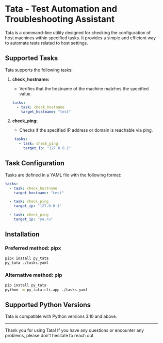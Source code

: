 # Tata - Test Automation and Troubleshooting Assistant

Tata is a command-line utility designed for checking the configuration of host machines within specified tasks. It provides a simple and efficient way to automate tests related to host settings.

## Supported Tasks

Tata supports the following tasks:

1. **check_hostname:**
   - Verifies that the hostname of the machine matches the specified value.
    ```yaml
    tasks:
      - task: check_hostname
        target_hostname: "test"
    ```

2. **check_ping:**
   - Checks if the specified IP address or domain is reachable via ping.
   ```yaml
    tasks:
      - task: check_ping
        target_ip: "127.0.0.1"
   ```

## Task Configuration

Tasks are defined in a YAML file with the following format:

```yaml
tasks:
  - task: check_hostname
    target_hostname: "test"

  - task: check_ping
    target_ip: "127.0.0.1"

  - task: check_ping
    target_ip: "ya.ru"
```

## Installation

### Preferred method: pipx

```bash
pipx install py_tata
py_tata ./tasks.yaml
```

### Alternative method: pip

```bash
pip install py_tata
python -m py_tata.cli.app ./tasks.yaml
```

## Supported Python Versions

Tata is compatible with Python versions 3.10 and above.

---

Thank you for using Tata! If you have any questions or encounter any problems, please don't hesitate to reach out.
